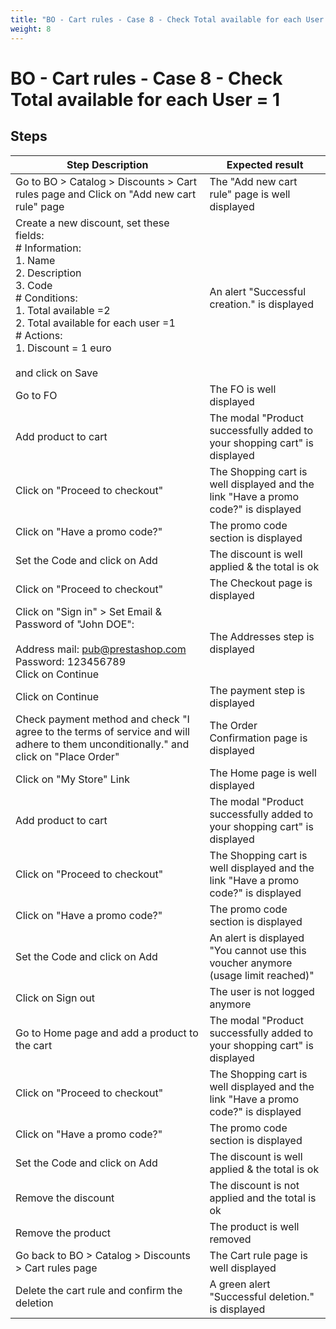 ```yaml
---
title: "BO - Cart rules - Case 8 - Check Total available for each User = 1"
weight: 8
---
```


# BO - Cart rules - Case 8 - Check Total available for each User = 1
## Steps
| Step Description | Expected result |
| ----- | ----- |
| Go to BO > Catalog > Discounts > Cart rules page and Click on "Add new cart rule" page | The "Add new cart rule" page is well displayed |
| Create a new discount, set these fields:<br> # Information:<br>1. Name<br>2. Description<br>3. Code<br> # Conditions:<br>1. Total available =2<br>2. Total available for each user =1<br> # Actions:<br>1. Discount = 1 euro<br><br>and click on Save | An alert "Successful creation." is displayed |
| Go to FO | The FO is well displayed |
| Add product to cart | The modal "Product successfully added to your shopping cart" is displayed |
| Click on "Proceed to checkout" | The Shopping cart is well displayed and the link "Have a promo code?" is displayed |
| Click on "Have a promo code?" | The promo code section is displayed |
| Set the Code and click on Add | The discount is well applied & the total is ok |
| Click on "Proceed to checkout" | The Checkout page is displayed |
| Click on "Sign in" > Set Email & Password of "John DOE":<br><br>Address mail: pub@prestashop.com<br>Password: 123456789<br>Click on Continue | The Addresses step is displayed |
| Click on Continue | The payment step is displayed |
| Check payment method and check  "I agree to the terms of service and will adhere to them unconditionally."  and click on "Place Order" | The Order Confirmation page is displayed |
| Click on "My Store" Link | The Home page is well displayed |
| Add product to cart | The modal "Product successfully added to your shopping cart" is displayed |
| Click on "Proceed to checkout" | The Shopping cart is well displayed and the link "Have a promo code?" is displayed |
| Click on "Have a promo code?" | The promo code section is displayed |
| Set the Code and click on Add | An alert is displayed "You cannot use this voucher anymore (usage limit reached)" |
| Click on Sign out | The user is not logged anymore |
| Go to Home page and add a product to the cart | The modal "Product successfully added to your shopping cart" is displayed |
| Click on "Proceed to checkout" | The Shopping cart is well displayed and the link "Have a promo code?" is displayed |
| Click on "Have a promo code?" | The promo code section is displayed |
| Set the Code and click on Add | The discount is well applied & the total is ok |
| Remove the discount | The discount is not applied and the total is ok |
| Remove the product | The product is well removed |
| Go back to BO > Catalog > Discounts > Cart rules page | The Cart rule page is well displayed |
| Delete the cart rule and confirm the deletion | A green alert "Successful deletion." is displayed |
